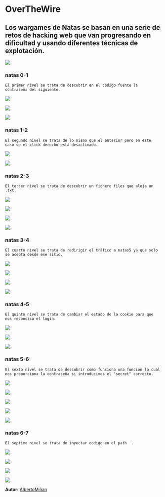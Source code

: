 # OverTheWire
    
## Los wargames de Natas se basan en una serie de retos de hacking web que van progresando en dificultad y usando diferentes técnicas de explotación.

![](https://github.com/albertominan/WriteUps/blob/45d52a9ac58120721e333857c8dd2be25cf3cf19/WEB/Overthewire/natas/capturas/natas.png)
  
### natas 0-1

    El primer nivel se trata de descubrir en el código fuente la contraseña del siguiente.

  ![](https://github.com/albertominan/WriteUps/blob/45d52a9ac58120721e333857c8dd2be25cf3cf19/WEB/Overthewire/natas/capturas/natas0.png)

  ![](https://github.com/albertominan/WriteUps/blob/45d52a9ac58120721e333857c8dd2be25cf3cf19/WEB/Overthewire/natas/capturas/natas0sol.png)
  
  ![](https://github.com/albertominan/WriteUps/blob/45d52a9ac58120721e333857c8dd2be25cf3cf19/WEB/Overthewire/natas/capturas/natas0sol1.png)

### natas 1-2

    El segundo nivel se trata de lo mismo que el anterior pero en este caso se el click derecho está desactivado.

  ![](https://github.com/albertominan/WriteUps/blob/376a38963afc7f5c894e3646041819fedd789139/WEB/Overthewire/natas/capturas/natas1.png)

  ![](https://github.com/albertominan/WriteUps/blob/376a38963afc7f5c894e3646041819fedd789139/WEB/Overthewire/natas/capturas/natas1sol.png)
  
### natas 2-3

    El tercer nivel se trata de descubrir un fichero files que aloja un .txt.

  ![](https://github.com/albertominan/WriteUps/blob/376a38963afc7f5c894e3646041819fedd789139/WEB/Overthewire/natas/capturas/natas2.png)

  ![](https://github.com/albertominan/WriteUps/blob/376a38963afc7f5c894e3646041819fedd789139/WEB/Overthewire/natas/capturas/natas2sol.png)
  
  ![](https://github.com/albertominan/WriteUps/blob/376a38963afc7f5c894e3646041819fedd789139/WEB/Overthewire/natas/capturas/natas2sol1.png)

  ![](https://github.com/albertominan/WriteUps/blob/376a38963afc7f5c894e3646041819fedd789139/WEB/Overthewire/natas/capturas/natas2sol2.png)
  
  
  ### natas 3-4

    El cuarto nivel se trata de redirigir el tráfico a natas5 ya que solo se acepta desde ese sitio.

  ![](https://github.com/albertominan/WriteUps/blob/376a38963afc7f5c894e3646041819fedd789139/WEB/Overthewire/natas/capturas/natas4.png)

  ![](https://github.com/albertominan/WriteUps/blob/376a38963afc7f5c894e3646041819fedd789139/WEB/Overthewire/natas/capturas/natas4sol.png)
  
  ![](https://github.com/albertominan/WriteUps/blob/376a38963afc7f5c894e3646041819fedd789139/WEB/Overthewire/natas/capturas/natas4sol1.png)

  ![](https://github.com/albertominan/WriteUps/blob/376a38963afc7f5c894e3646041819fedd789139/WEB/Overthewire/natas/capturas/natas4sol2.png)
  
  
  ### natas 4-5

    El quinto nivel se trata de cambiar el estado de la cookie para que nos reconozca el login.

  ![](https://github.com/albertominan/WriteUps/blob/376a38963afc7f5c894e3646041819fedd789139/WEB/Overthewire/natas/capturas/natas5.png)

  ![](https://github.com/albertominan/WriteUps/blob/376a38963afc7f5c894e3646041819fedd789139/WEB/Overthewire/natas/capturas/natas5sol.png)
  
  ![](https://github.com/albertominan/WriteUps/blob/376a38963afc7f5c894e3646041819fedd789139/WEB/Overthewire/natas/capturas/natas5sol1.png)

  
  ### natas 5-6

    El sexto nivel se trata de descubrir como funciona una función la cual nos proporciona la contraseña si introducimos el "secret" correcto.

  ![](https://github.com/albertominan/WriteUps/blob/376a38963afc7f5c894e3646041819fedd789139/WEB/Overthewire/natas/capturas/natas6.png)

  ![](https://github.com/albertominan/WriteUps/blob/376a38963afc7f5c894e3646041819fedd789139/WEB/Overthewire/natas/capturas/natas6sol.png)
  
  ![](https://github.com/albertominan/WriteUps/blob/376a38963afc7f5c894e3646041819fedd789139/WEB/Overthewire/natas/capturas/natas6sol1.png)
  
  ![](https://github.com/albertominan/WriteUps/blob/376a38963afc7f5c894e3646041819fedd789139/WEB/Overthewire/natas/capturas/natas6sol2.png)
  
  ![](https://github.com/albertominan/WriteUps/blob/5df91acc201154f3bb7abf43c45481ea5e09b6f1/WEB/Overthewire/natas/capturas/natas6sol3.png)
  
  
  ### natas 6-7

    El septimo nivel se trata de inyectar codigo en el path  .

  ![](https://github.com/albertominan/WriteUps/blob/5df91acc201154f3bb7abf43c45481ea5e09b6f1/WEB/Overthewire/natas/capturas/natas7.png)

  ![](https://github.com/albertominan/WriteUps/blob/5df91acc201154f3bb7abf43c45481ea5e09b6f1/WEB/Overthewire/natas/capturas/natas7sol.png)
  
  ![](https://github.com/albertominan/WriteUps/blob/5df91acc201154f3bb7abf43c45481ea5e09b6f1/WEB/Overthewire/natas/capturas/natas7sol1.png)
  
  ![](https://github.com/albertominan/WriteUps/blob/5df91acc201154f3bb7abf43c45481ea5e09b6f1/WEB/Overthewire/natas/capturas/natas7sol2.png)
  
  
  
**Autor:** [AlbertoMiñan](https://github.com/albertominan)
